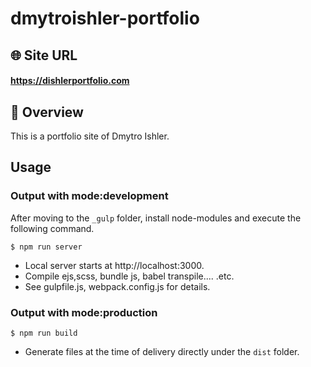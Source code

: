 # dmytroishler-portfolio

## 🌐 Site URL

#### **https://dishlerportfolio.com**

## 🎁 Overview

This is a portfolio site of Dmytro Ishler.

## Usage

### Output with mode:development

After moving to the `_gulp` folder, install node-modules and execute the following command.

```
$ npm run server
```

- Local server starts at http://localhost:3000.
- Compile ejs,scss, bundle js, babel transpile.... .etc.
- See gulpfile.js, webpack.config.js for details.

### Output with mode:production

```
$ npm run build
```

- Generate files at the time of delivery directly under the `dist` folder.
